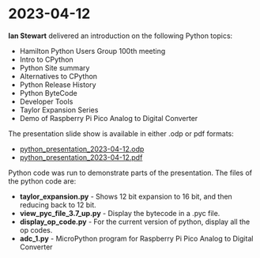 # 2023-04-12

**Ian Stewart** delivered an introduction on the following Python topics:

* Hamilton Python Users Group 100th meeting
* Intro to CPython
* Python Site summary
* Alternatives to CPython
* Python Release History
* Python ByteCode
* Developer Tools
* Taylor Expansion Series
* Demo of Raspberry Pi Pico Analog to Digital Converter

The presentation slide show is available in either .odp or pdf formats:

* [python_presentation_2023-04-12.odp](python_presentation_2023-04-12.odp)
* [python_presentation_2023-04-12.pdf](python_presentation_2023-04-12.pdf)

Python code was run to demonstrate parts of the presentation. The files of the python code are:

* **taylor_expansion.py** - Shows 12 bit expansion to 16 bit, and then reducing back to 12 bit.
* **view_pyc_file_3.7_up.py** - Display the bytecode in a .pyc file. 
* **display_op_code.py** - For the current version of python, display all the op codes.
* **adc_1.py** - MicroPython program for Raspberry Pi Pico Analog to Digital Converter
